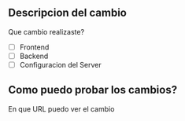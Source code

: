 ## Descripcion del cambio
Que cambio realizaste?
- [ ] Frontend
- [ ] Backend
- [ ] Configuracion del Server

## Como puedo probar los cambios?
En que URL puedo ver el cambio
